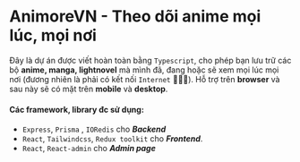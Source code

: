 # AnimoreVN - Theo dõi anime mọi lúc, mọi nơi

Đây là dự án được viết hoàn toàn bằng `Typescript`, cho phép bạn lưu trữ các bộ **anime, manga, lightnovel** mà mình đã, đang hoặc sẽ xem mọi lúc mọi nơi (đương nhiên là phải có kết nối `Internet` 🤣🤣🤣).
Hỗ trợ trên **browser** và sau này sẽ có mặt trên **mobile** và **desktop**.

#### Các framework, library  đc sử dụng:

- `Express`, `Prisma` , `IORedis` cho ***Backend***
- `React`, `Tailwindcss`, `Redux toolkit` cho ***Frontend***.
- `React`, `React-admin` cho ***Admin page***